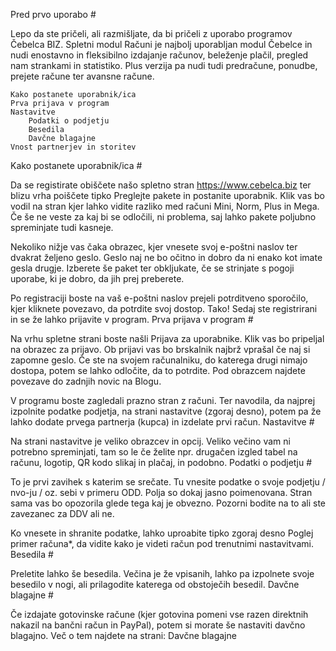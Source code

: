 Pred prvo uporabo #

Lepo da ste pričeli, ali razmišljate, da bi pričeli z uporabo programov Čebelca BIZ. Spletni modul Računi je najbolj uporabljan modul Čebelce in nudi enostavno in fleksibilno izdajanje računov, beleženje plačil, pregled nam strankami in statistiko. Plus verzija pa nudi tudi predračune, ponudbe, prejete račune ter avansne račune.

    Kako postanete uporabnik/ica
    Prva prijava v program
    Nastavitve
        Podatki o podjetju
        Besedila
        Davčne blagajne
    Vnost partnerjev in storitev

Kako postanete uporabnik/ica #

Da se registirate obiščete našo spletno stran https://www.cebelca.biz ter blizu vrha poiščete tipko Preglejte pakete in postanite uporabnik. Klik vas bo vodil na stran kjer lahko vidite razliko med računi Mini, Norm, Plus in Mega. Če še ne veste za kaj bi se odločili, ni problema, saj lahko pakete poljubno spreminjate tudi kasneje.

Nekoliko nižje vas čaka obrazec, kjer vnesete svoj e-poštni naslov ter dvakrat željeno geslo. Geslo naj ne bo očitno in dobro da ni enako kot imate gesla drugje. Izberete še paket ter obkljukate, če se strinjate s pogoji uporabe, ki je dobro, da jih prej preberete.

Po registraciji boste na vaš e-poštni naslov prejeli potrditveno sporočilo, kjer kliknete povezavo, da potrdite svoj dostop. Tako! Sedaj ste registrirani in se že lahko prijavite v program.
Prva prijava v program #

Na vrhu spletne strani boste našli Prijava za uporabnike. Klik vas bo pripeljal na obrazec za prijavo. Ob prijavi vas bo brskalnik najbrž vprašal če naj si zapomne geslo. Če ste na svojem računalniku, do katerega drugi nimajo dostopa, potem se lahko odločite, da to potrdite. Pod obrazcem najdete povezave do zadnjih novic na Blogu.

V programu boste zagledali prazno stran z računi. Ter navodila, da najprej izpolnite podatke podjetja, na strani nastavitve (zgoraj desno), potem pa že lahko dodate prvega partnerja (kupca) in izdelate prvi račun.
Nastavitve #

Na strani nastavitve je veliko obrazcev in opcij. Veliko večino vam ni potrebno spreminjati, tam so le če želite npr. drugačen izgled tabel na računu, logotip, QR kodo slikaj in plačaj, in podobno.
Podatki o podjetju #

To je prvi zavihek s katerim se srečate. Tu vnesite podatke o svoje podjetju / nvo-ju / oz. sebi v primeru ODD. Polja so dokaj jasno poimenovana. Stran sama vas bo opozorila glede tega kaj je obvezno. Pozorni bodite na to ali ste zavezanec za DDV ali ne.

Ko vnesete in shranite podatke, lahko uproabite tipko zgoraj desno Poglej primer računa*, da vidite kako je videti račun pod trenutnimi nastavitvami.
Besedila #

Preletite lahko še besedila. Večina je že vpisanih, lahko pa izpolnete svoje besedilo v nogi, ali prilagodite katerega od obstoječih besedil.
Davčne blagajne #

Če izdajate gotovinske račune (kjer gotovina pomeni vse razen direktnih nakazil na bančni račun in PayPal), potem si morate še nastaviti davčno blagajno. Več o tem najdete na strani: Davčne blagajne
